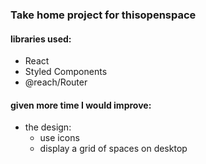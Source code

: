 ### Take home project for thisopenspace
#### libraries used:
 - React
 - Styled Components
 - @reach/Router

#### given more time I would improve:
 - the design:
    - use icons
    - display a grid of spaces on desktop